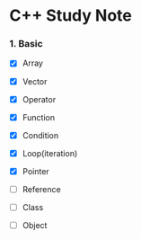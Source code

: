 # C++ Study Note
### 1. Basic
- [x] Array 
- [x] Vector
- [x] Operator 
- [x] Function
- [x] Condition
- [x] Loop(iteration)
- [x] Pointer
- [ ] Reference
- [ ] Class
- [ ] Object

